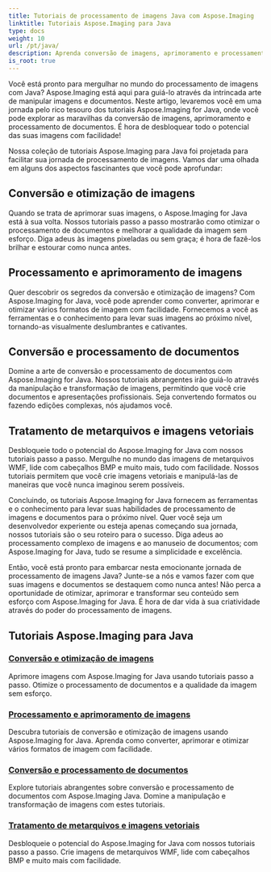 ```yaml
---
title: Tutoriais de processamento de imagens Java com Aspose.Imaging
linktitle: Tutoriais Aspose.Imaging para Java
type: docs
weight: 10
url: /pt/java/
description: Aprenda conversão de imagens, aprimoramento e processamento de documentos com Aspose.Imaging for Java. Otimize imagens sem esforço com nossos tutoriais.
is_root: true
---
```


Você está pronto para mergulhar no mundo do processamento de imagens com Java? Aspose.Imaging está aqui para guiá-lo através da intrincada arte de manipular imagens e documentos. Neste artigo, levaremos você em uma jornada pelo rico tesouro dos tutoriais Aspose.Imaging for Java, onde você pode explorar as maravilhas da conversão de imagens, aprimoramento e processamento de documentos. É hora de desbloquear todo o potencial das suas imagens com facilidade!

Nossa coleção de tutoriais Aspose.Imaging para Java foi projetada para facilitar sua jornada de processamento de imagens. Vamos dar uma olhada em alguns dos aspectos fascinantes que você pode aprofundar:

## Conversão e otimização de imagens

Quando se trata de aprimorar suas imagens, o Aspose.Imaging for Java está à sua volta. Nossos tutoriais passo a passo mostrarão como otimizar o processamento de documentos e melhorar a qualidade da imagem sem esforço. Diga adeus às imagens pixeladas ou sem graça; é hora de fazê-los brilhar e estourar como nunca antes.

## Processamento e aprimoramento de imagens

Quer descobrir os segredos da conversão e otimização de imagens? Com Aspose.Imaging for Java, você pode aprender como converter, aprimorar e otimizar vários formatos de imagem com facilidade. Fornecemos a você as ferramentas e o conhecimento para levar suas imagens ao próximo nível, tornando-as visualmente deslumbrantes e cativantes.

## Conversão e processamento de documentos

Domine a arte de conversão e processamento de documentos com Aspose.Imaging for Java. Nossos tutoriais abrangentes irão guiá-lo através da manipulação e transformação de imagens, permitindo que você crie documentos e apresentações profissionais. Seja convertendo formatos ou fazendo edições complexas, nós ajudamos você.

## Tratamento de metarquivos e imagens vetoriais

Desbloqueie todo o potencial do Aspose.Imaging for Java com nossos tutoriais passo a passo. Mergulhe no mundo das imagens de metarquivos WMF, lide com cabeçalhos BMP e muito mais, tudo com facilidade. Nossos tutoriais permitem que você crie imagens vetoriais e manipulá-las de maneiras que você nunca imaginou serem possíveis.

Concluindo, os tutoriais Aspose.Imaging for Java fornecem as ferramentas e o conhecimento para levar suas habilidades de processamento de imagens e documentos para o próximo nível. Quer você seja um desenvolvedor experiente ou esteja apenas começando sua jornada, nossos tutoriais são o seu roteiro para o sucesso. Diga adeus ao processamento complexo de imagens e ao manuseio de documentos; com Aspose.Imaging for Java, tudo se resume a simplicidade e excelência.

Então, você está pronto para embarcar nesta emocionante jornada de processamento de imagens Java? Junte-se a nós e vamos fazer com que suas imagens e documentos se destaquem como nunca antes! Não perca a oportunidade de otimizar, aprimorar e transformar seu conteúdo sem esforço com Aspose.Imaging for Java. É hora de dar vida à sua criatividade através do poder do processamento de imagens.

## Tutoriais Aspose.Imaging para Java
### [Conversão e otimização de imagens](./image-conversion-and-optimization/)
Aprimore imagens com Aspose.Imaging for Java usando tutoriais passo a passo. Otimize o processamento de documentos e a qualidade da imagem sem esforço.
### [Processamento e aprimoramento de imagens](./image-processing-and-enhancement/)
Descubra tutoriais de conversão e otimização de imagens usando Aspose.Imaging for Java. Aprenda como converter, aprimorar e otimizar vários formatos de imagem com facilidade.
### [Conversão e processamento de documentos](./document-conversion-and-processing/)
Explore tutoriais abrangentes sobre conversão e processamento de documentos com Aspose.Imaging Java. Domine a manipulação e transformação de imagens com estes tutoriais.
### [Tratamento de metarquivos e imagens vetoriais](./metafile-and-vector-image-handling/)
Desbloqueie o potencial do Aspose.Imaging for Java com nossos tutoriais passo a passo. Crie imagens de metarquivos WMF, lide com cabeçalhos BMP e muito mais com facilidade.